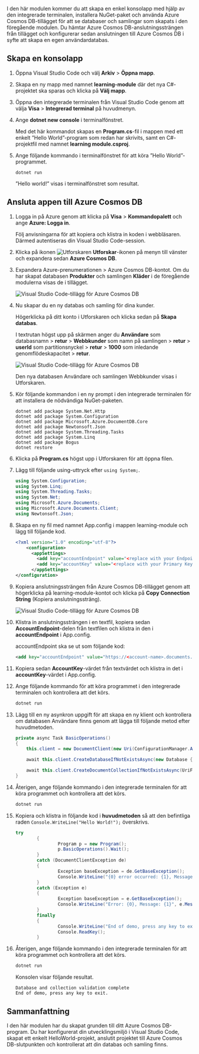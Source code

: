 I den här modulen kommer du att skapa en enkel konsolapp med hjälp av den integrerade terminalen, installera NuGet-paket och använda Azure Cosmos DB-tillägget för att se databaser och samlingar som skapats i den föregående modulen. Du hämtar Azure Cosmos DB-anslutningssträngen från tillägget och konfigurerar sedan anslutningen till Azure Cosmos DB i syfte att skapa en egen användardatabas.

## <a name="create-a-console-app"></a>Skapa en konsolapp

1. Öppna Visual Studio Code och välj **Arkiv** > **Öppna mapp**.

2. Skapa en ny mapp med namnet **learning-module** där det nya C#-projektet ska sparas och klicka på **Välj mapp**.

2. Öppna den integrerade terminalen från Visual Studio Code genom att välja **Visa** > **Integrerad terminal** på huvudmenyn.

3. Ange **dotnet new console** i terminalfönstret.

    Med det här kommandot skapas en **Program.cs**-fil i mappen med ett enkelt ”Hello World”-program som redan har skrivits, samt en C#-projektfil med namnet **learning module.csproj**.

4. Ange följande kommando i terminalfönstret för att köra ”Hello World”-programmet. 

    ```
    dotnet run
    ```

    ”Hello world!” visas i terminalfönstret som resultat.

## <a name="connect-the-app-to-azure-cosmos-db"></a>Ansluta appen till Azure Cosmos DB

1. Logga in på Azure genom att klicka på **Visa** > **Kommandopalett** och ange **Azure: Logga in**.

    Följ anvisningarna för att kopiera och klistra in koden i webbläsaren. Därmed autentiseras din Visual Studio Code-session.

2. Klicka på ikonen ![Utforskaren](../media/2-setup/visual-studio-code-explorer-icon.png) **Utforskar**-ikonen på menyn till vänster och expandera sedan **Azure Cosmos DB**.

3. Expandera Azure-prenumerationen > Azure Cosmos DB-kontot. Om du har skapat databasen **Produkter** och samlingen **Kläder** i de föregående modulerna visas de i tillägget.

   ![Visual Studio Code-tillägg för Azure Cosmos DB](../media/2-setup/azure-cosmos-db-vs-code-extension.png) 

4. Nu skapar du en ny databas och samling för dina kunder.

    Högerklicka på ditt konto i Utforskaren och klicka sedan på **Skapa databas**. 
    
    I textrutan högst upp på skärmen anger du **Användare** som databasnamn > **retur** > **Webbkunder** som namn på samlingen > **retur** > **userId** som partitionsnyckel > **retur** > **1000** som inledande genomflödeskapacitet > **retur**.

    ![Visual Studio Code-tillägg för Azure Cosmos DB](../media/2-setup/vs-code-azure-cosmos-db-extension.gif) <!--Retake on fresh machine without the other subscriptions showing-->

    Den nya databasen Användare och samlingen Webbkunder visas i Utforskaren.

5. Kör följande kommandon i en ny prompt i den integrerade terminalen för att installera de nödvändiga NuGet-paketen.

    ```
    dotnet add package System.Net.Http
    dotnet add package System.Configuration
    dotnet add package Microsoft.Azure.DocumentDB.Core
    dotnet add package Newtonsoft.Json
    dotnet add package System.Threading.Tasks
    dotnet add package System.Linq
    dotnet add package Bogus
    dotnet restore
    ```

6. Klicka på **Program.cs** högst upp i Utforskaren för att öppna filen.

7. Lägg till följande using-uttryck efter `using System;`.

    ```csharp
    using System.Configuration;
    using System.Linq;
    using System.Threading.Tasks;
    using System.Net;
    using Microsoft.Azure.Documents;
    using Microsoft.Azure.Documents.Client;
    using Newtonsoft.Json;
    ```

8. Skapa en ny fil med namnet App.config i mappen learning-module och lägg till följande kod.
  
    ```xml
    <?xml version="1.0" encoding="utf-8"?>
        <configuration>
          <appSettings>
            <add key="accountEndpoint" value="<replace with your Endpoint URL>" />
            <add key="accountKey" value="<replace with your Primary Key>" />
          </appSettings>
    </configuration>
    ```

9. Kopiera anslutningssträngen från Azure Cosmos DB-tillägget genom att högerklicka på learning-module-kontot och klicka på **Copy Connection String** (Kopiera anslutningssträng).

    ![Visual Studio Code-tillägg för Azure Cosmos DB](../media/2-setup/vs-code-copy-connection-string.gif) 

10. Klistra in anslutningssträngen i en textfil, kopiera sedan **AccountEndpoint**-delen från textfilen och klistra in den i **accountEndpoint** i App.config.

    accountEndpoint ska se ut som följande kod:

    ```xml
    <add key="accountEndpoint" value="https://<account-name>.documents.azure.com:443/" />
    ```

12. Kopiera sedan **AccountKey**-värdet från textvärdet och klistra in det i **accountKey**-värdet i App.config.

12. Ange följande kommando för att köra programmet i den integrerade terminalen och kontrollera att det körs.

    ```csharp
    dotnet run
    ```

13. Lägg till en ny asynkron uppgift för att skapa en ny klient och kontrollera om databasen Användare finns genom att lägga till följande metod efter huvudmetoden.
    
    ```csharp
    private async Task BasicOperations()
    {
        this.client = new DocumentClient(new Uri(ConfigurationManager.AppSettings["endpointUrl"]), ConfigurationManager.AppSettings["primaryKey"]);

        await this.client.CreateDatabaseIfNotExistsAsync(new Database { Id = "Users" });

        await this.client.CreateDocumentCollectionIfNotExistsAsync(UriFactory.CreateDatabaseUri("Users"), new DocumentCollection { Id = "WebCustomers" });
    }
    ```

14. Återigen, ange följande kommando i den integrerade terminalen för att köra programmet och kontrollera att det körs.

    ```csharp
    dotnet run
    ```

15. Kopiera och klistra in följande kod i **huvudmetoden** så att den befintliga raden `Console.WriteLine("Hello World!");` överskrivs.

    ```csharp
    try
            {
                    Program p = new Program();
                    p.BasicOperations().Wait();
            }
            catch (DocumentClientException de)
            {
                    Exception baseException = de.GetBaseException();
                    Console.WriteLine("{0} error occurred: {1}, Message: {2}", de.StatusCode, de.Message, baseException.Message);
            }
            catch (Exception e)
            {
                    Exception baseException = e.GetBaseException();
                    Console.WriteLine("Error: {0}, Message: {1}", e.Message, baseException.Message);
            }
            finally
            {
                    Console.WriteLine("End of demo, press any key to exit.");
                    Console.ReadKey();
            }
    ```

16. Återigen, ange följande kommando i den integrerade terminalen för att köra programmet och kontrollera att det körs.

    ```csharp
    dotnet run
    ```

    Konsolen visar följande resultat.
    
    ```
    Database and collection validation complete
    End of demo, press any key to exit.
    ```

## <a name="summary"></a>Sammanfattning

I den här modulen har du skapat grunden till ditt Azure Cosmos DB-program. Du har konfigurerat din utvecklingsmiljö i Visual Studio Code, skapat ett enkelt HelloWorld-projekt, anslutit projektet till Azure Cosmos DB-slutpunkten och kontrollerat att din databas och samling finns.
